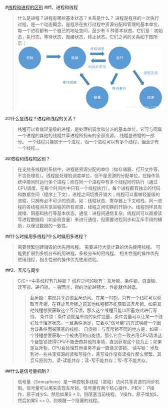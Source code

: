 #[线程和进程的区别](https://blog.csdn.net/qq_31496259/article/details/106079626)
##1、进程和线程
>什么是进程？进程有哪些基本状态？关系是什么？
进程是程序的一次执行过程，是一个动态概念，是程序在执行过程中资源分配和管理的基本单位，每一个进程都有一个自己的地址空间，至少有 5 种基本状态，它们是：初始态，执行态，等待状态，就绪状态，终止状态。它们之间的关系如下图所示：
![](./image/1.png)

##什么是线程？进程和线程的关系？
>线程可以看做轻量级的进程，是处理机调度和分派的基本单位，它可与同属一个进程的其他的线程共享进程所拥有的全部资源。
线程是进程的一部分。
一个线程只能属于一个进程，而一个进程可以有多个线程，但至少有一个线程。。

##进程和线程的区别？
>在支持多线程的系统中，进程是资源分配的单位（如存储器、打开文件等，不含处理机）。线程是处理机调度单位，但不是资源的分配单位。在操作系统中能同时运行多个进程；而在同一个进程中有多个线程同时执行（通过CPU调度，在每个时间片中只有一个线程执行）。每个进程都有独立的代码和数据空间（程序上下文），进程之间切换开销大；线程可以看做轻量级的进程，只拥有必不可少的资源，如：线程状态、寄存器上下文和栈，同一进程的各线程间共享进程的所有资源，线程之间切换的开销小。线程同样具有就绪、阻塞和执行等基本状态。通信：进程间通信复杂。线程间可以直接读写进程数据段（如全局变量）来进行通信，但需要进程同步和互斥手段的辅助，以保证数据的一致性。

##什么时候用多线程?什么时候用多进程？
>需要频繁创建销毁的优先用线程。
需要进行大量计算的优先使用线程。
可能要扩展到多机分布的用进程，多核分布的用线程。
相关性强的操作优先使用线程，相关性弱的操作优先使用进程。

##2、互斥与同步
>C/C++中多线程有几种锁？
线程之间的锁有：互斥锁、条件锁、自旋锁、读写锁、递归锁。一般而言，锁的功能越强大，性能就会越低。
>>互斥锁：实现共享资源互斥访问。在某一时刻，只有一个线程可以获取互斥锁，在释放互斥锁之前其他线程都不能获取该互斥锁。如果其他线程想要获取这个互斥锁，那么这个线程只能以阻塞方式进行等待。
条件锁：条件锁就是所谓的条件变量，条件变量可以让某一个线程处于阻塞状态，一旦条件满足，它会以“信号量”的方式唤醒一个因为该条件而被阻塞的线程。
自旋锁：与互斥锁不同的地方是，如果一个线程想要获取一个被使用的自旋锁，那么它会一致占用CPU请求这个自旋锁使得CPU不能去做其他的事情，直到获取这个锁为止；如果是互斥锁，CPU会处理其他事务不会一直请求该锁。
读写锁：涉及到对一些共享资源的读和写操作，且写操作没有读操作那么频繁。其互斥原则为，读-读能共存；读-写不能共存；写-写不能共存。

##什么是信号量机制？
>信号量（Semaphore）是一种控制多线程（进程）访问共享资源的同步机制。信号量可以用来实现互斥锁。信号量有两个核心操作，P和V：
P操作，原子减少S，然后如果S < 0，则阻塞当前线程。
V操作，原子增加S，然后如果S <= 0，则唤醒一个阻塞的线程。